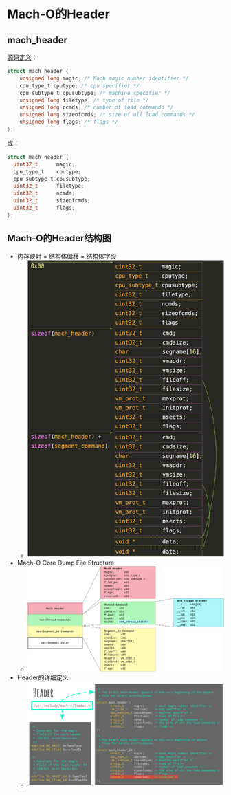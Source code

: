 # Mach-O的Header

## mach_header

[源码定义](https://opensource.apple.com/source/xnu/xnu-2050.18.24/EXTERNAL_HEADERS/mach-o/loader.h)：

```c
struct mach_header {
    unsigned long magic; /* Mach magic number identifier */
    cpu_type_t cputype; /* cpu specifier */
    cpu_subtype_t cpusubtype; /* machine specifier */
    unsigned long filetype; /* type of file */
    unsigned long ncmds; /* number of load commands */
    unsigned long sizeofcmds; /* size of all load commands */
    unsigned long flags; /* flags */
};
```

或：

```c
struct mach_header {
  uint32_t      magic;
  cpu_type_t    cputype;
  cpu_subtype_t cpusubtype;
  uint32_t      filetype;
  uint32_t      ncmds;
  uint32_t      sizeofcmds;
  uint32_t      flags;
};
```

## Mach-O的Header结构图

* 内存映射 = 结构体偏移 = 结构体字段
  * ![macho_fields_detail](../../../assets/img/macho_fields_detail.png)
* Mach-O Core Dump File Structure
  * ![macho_file_structure_fields](../../../assets/img/macho_file_structure_fields.png)
* Header的详细定义
  * ![macho_layout_detail_headers](../../../assets/img/macho_layout_detail_headers.png)
